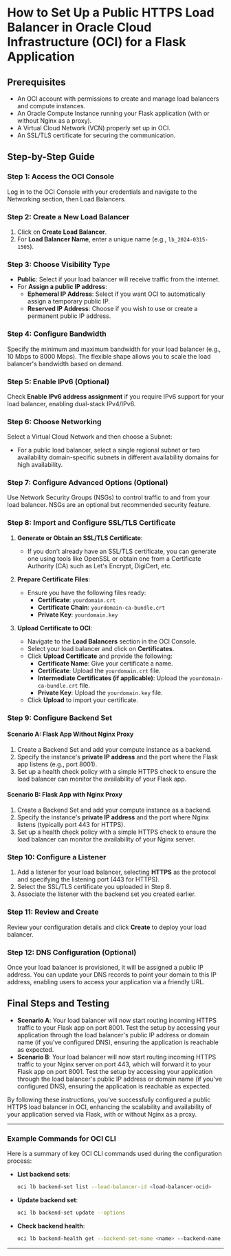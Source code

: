 # How to Set Up a Public HTTPS Load Balancer in Oracle Cloud Infrastructure (OCI) for a Flask Application

## Prerequisites

- An OCI account with permissions to create and manage load balancers and compute instances.
- An Oracle Compute Instance running your Flask application (with or without Nginx as a proxy).
- A Virtual Cloud Network (VCN) properly set up in OCI.
- An SSL/TLS certificate for securing the communication.

## Step-by-Step Guide

### Step 1: Access the OCI Console

Log in to the OCI Console with your credentials and navigate to the Networking section, then Load Balancers.

### Step 2: Create a New Load Balancer

1. Click on **Create Load Balancer**.
2. For **Load Balancer Name**, enter a unique name (e.g., `lb_2024-0315-1505`).

### Step 3: Choose Visibility Type

- **Public**: Select if your load balancer will receive traffic from the internet.
- For **Assign a public IP address**:
  - **Ephemeral IP Address**: Select if you want OCI to automatically assign a temporary public IP.
  - **Reserved IP Address**: Choose if you wish to use or create a permanent public IP address.

### Step 4: Configure Bandwidth

Specify the minimum and maximum bandwidth for your load balancer (e.g., 10 Mbps to 8000 Mbps). The flexible shape allows you to scale the load balancer's bandwidth based on demand.

### Step 5: Enable IPv6 (Optional)

Check **Enable IPv6 address assignment** if you require IPv6 support for your load balancer, enabling dual-stack IPv4/IPv6.

### Step 6: Choose Networking

Select a Virtual Cloud Network and then choose a Subnet:

- For a public load balancer, select a single regional subnet or two availability domain-specific subnets in different availability domains for high availability.

### Step 7: Configure Advanced Options (Optional)

Use Network Security Groups (NSGs) to control traffic to and from your load balancer. NSGs are an optional but recommended security feature.

### Step 8: Import and Configure SSL/TLS Certificate

1. **Generate or Obtain an SSL/TLS Certificate**:
   - If you don't already have an SSL/TLS certificate, you can generate one using tools like OpenSSL or obtain one from a Certificate Authority (CA) such as Let's Encrypt, DigiCert, etc.
2. **Prepare Certificate Files**:

   - Ensure you have the following files ready:
     - **Certificate**: `yourdomain.crt`
     - **Certificate Chain**: `yourdomain-ca-bundle.crt`
     - **Private Key**: `yourdomain.key`

3. **Upload Certificate to OCI**:
   - Navigate to the **Load Balancers** section in the OCI Console.
   - Select your load balancer and click on **Certificates**.
   - Click **Upload Certificate** and provide the following:
     - **Certificate Name**: Give your certificate a name.
     - **Certificate**: Upload the `yourdomain.crt` file.
     - **Intermediate Certificates (if applicable)**: Upload the `yourdomain-ca-bundle.crt` file.
     - **Private Key**: Upload the `yourdomain.key` file.
   - Click **Upload** to import your certificate.

### Step 9: Configure Backend Set

#### Scenario A: Flask App Without Nginx Proxy

1. Create a Backend Set and add your compute instance as a backend.
2. Specify the instance's **private IP address** and the port where the Flask app listens (e.g., port 8001).
3. Set up a health check policy with a simple HTTPS check to ensure the load balancer can monitor the availability of your Flask app.

#### Scenario B: Flask App with Nginx Proxy

1. Create a Backend Set and add your compute instance as a backend.
2. Specify the instance's **private IP address** and the port where Nginx listens (typically port 443 for HTTPS).
3. Set up a health check policy with a simple HTTPS check to ensure the load balancer can monitor the availability of your Nginx server.

### Step 10: Configure a Listener

1. Add a listener for your load balancer, selecting **HTTPS** as the protocol and specifying the listening port (443 for HTTPS).
2. Select the SSL/TLS certificate you uploaded in Step 8.
3. Associate the listener with the backend set you created earlier.

### Step 11: Review and Create

Review your configuration details and click **Create** to deploy your load balancer.

### Step 12: DNS Configuration (Optional)

Once your load balancer is provisioned, it will be assigned a public IP address. You can update your DNS records to point your domain to this IP address, enabling users to access your application via a friendly URL.

## Final Steps and Testing

- **Scenario A**: Your load balancer will now start routing incoming HTTPS traffic to your Flask app on port 8001. Test the setup by accessing your application through the load balancer's public IP address or domain name (if you've configured DNS), ensuring the application is reachable as expected.
- **Scenario B**: Your load balancer will now start routing incoming HTTPS traffic to your Nginx server on port 443, which will forward it to your Flask app on port 8001. Test the setup by accessing your application through the load balancer's public IP address or domain name (if you've configured DNS), ensuring the application is reachable as expected.

By following these instructions, you've successfully configured a public HTTPS load balancer in OCI, enhancing the scalability and availability of your application served via Flask, with or without Nginx as a proxy.

---

### Example Commands for OCI CLI

Here is a summary of key OCI CLI commands used during the configuration process:

- **List backend sets**:

  ```bash
  oci lb backend-set list --load-balancer-id <load-balancer-ocid>
  ```

- **Update backend set**:

  ```bash
  oci lb backend-set update --options
  ```

- **Check backend health**:

  ```bash
  oci lb backend-health get --backend-set-name <name> --backend-name <ip:port> --load-balancer-id <load-balancer-ocid>
  ```

---
